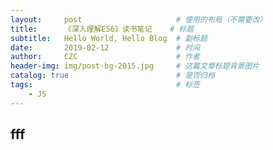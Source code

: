 ```yaml
---
layout:     post                     # 使用的布局（不需要改）
title:      《深入理解ES6》读书笔记    # 标题 
subtitle:   Hello World, Hello Blog  # 副标题
date:       2019-02-12               # 时间
author:     CZC                      # 作者
header-img: img/post-bg-2015.jpg     # 这篇文章标题背景图片
catalog: true                        # 是否归档
tags:                                # 标签
    - JS
---
```


## fff

